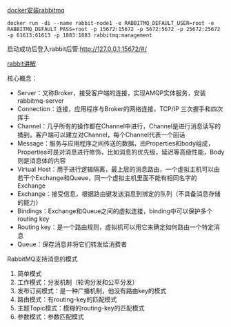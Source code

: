 [docker安装rabbitmq](https://registry.hub.docker.com/_/rabbitmq/)
```shell script
docker run -di --name rabbit-node1 -e RABBITMQ_DEFAULT_USER=root -e RABBITMQ_DEFAULT_PASS=root -p 15672:15672 -p 5672:5672 -p 25672:25672 -p 61613:61613 -p 1883:1883 rabbitmq:management
```

启动成功后登入rabbit后管:http://127.0.0.1:15672/#/


[rabbit讲解](https://www.rabbitmq.com/getstarted.html)

核心概念：
- Server：又称Broker，接受客户端的连接，实现AMQP实体服务，安装rabbitmq-server
- Connection：连接，应用程序与Broker的网络连接，TCP/IP 三次握手和四次挥手
- Channel：几乎所有的操作都在Channel中进行，Channel是进行消息读写的捅到，客户端可以建立对Channel，每个Channel代表一个回话
- Message：服务与应用程序之间传送的数据，由Properties和body组成，Properties可是对消息进行修饰，比如消息的优先级，延迟等高级性能，Body则是消息体的内容
- Virtual Host：用于进行逻辑隔离，最上层的消息路由，一个虚拟主机可以由若干个Exchange和Queue，同一个虚拟主机里面不能有相同名字的Exchange
- Exchange：接受信息，根据路由键发送消息到绑定的队列（不具备消息存储的能力）
- Bindings：Exchange和Queue之间的虚拟连接，binding中可以保护多个routing key
- Routing key：是一个路由规则，虚拟机可以用它来确定如何路由一个特定消息
- Queue：保存消息并将它们转发给消费者

RabbitMQ支持消息的模式
1. 简单模式
2. 工作模式：分发机制（轮询分发和公平分发）
3. 发布订阅模式：是一种广播机制，他没有路由key的模式
4. 路由模式：有routing-key的匹配模式
5. 主题Topic模式：模糊的routing-key的匹配模式
6. 参数模式：参数匹配模式